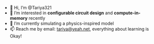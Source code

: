 - 👋 Hi, I’m @Tariya321
- 👀 I’m interested in **configurable circuit design** and **compute-in-memory** recently
- 🌱 I’m currently simulating a physics-inspired model
- 📫 Reach me by email: tariya@yeah.net, everything about learning is Okay!

<!---
Tariya321/Tariya321 is a ✨ special ✨ repository because its `README.md` (this file) appears on your GitHub profile.
You can click the Preview link to take a look at your changes.
--->
